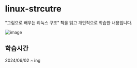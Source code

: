 # linux-strcutre
"그림으로 배우는 리눅스 구조" 책을 읽고 개인적으로 학습한 내용입니다. 

![image](https://github.com/pakinpark/linux-strcutre/assets/132282397/1a06bbf4-db79-4cf8-8f64-a4a9a71a55a7)

## 학습시간
2024/06/02 ~ ing
